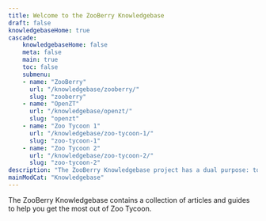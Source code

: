 ```yaml
---
title: Welcome to the ZooBerry Knowledgebase
draft: false
knowledgebaseHome: true
cascade:
    knowledgebaseHome: false
    meta: false
    main: true
    toc: false
    submenu:
    - name: "ZooBerry"
      url: "/knowledgebase/zooberry/"
      slug: "zooberry"
    - name: "OpenZT" 
      url: "/knowledgebase/openzt/"
      slug: "openzt"
    - name: "Zoo Tycoon 1"
      url: "/knowledgebase/zoo-tycoon-1/"
      slug: "zoo-tycoon-1"
    - name: "Zoo Tycoon 2"
      url: "/knowledgebase/zoo-tycoon-2/"
      slug: "zoo-tycoon-2"
description: "The ZooBerry Knowledgebase project has a dual purpose: to archive old tutorials at risk of being lost but also to provide original tutorials and guides for the Zoo Tycoon community whenever possible. This section is of course a work in progress and will be updated as new content is added."
mainModCat: "Knowledgebase"
---
```


The ZooBerry Knowledgebase contains a collection of articles and guides to help you get the most out of Zoo Tycoon.